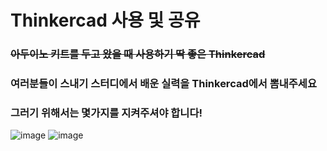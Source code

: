 # Thinkercad 사용 및 공유

### ~~아두이노 키트를 두고 왔을 때 사용하기 딱 좋은 Thinkercad~~
### 여러분들이 스내기 스터디에서 배운 실력을 Thinkercad에서 뽐내주세요

### 그러기 위해서는 몇가지를 지켜주셔야 합니다!
![image](https://github.com/sejongsmarcle/2024_Spring_SMARCLE_Snaegi_Study/assets/81272875/50287935-0445-451c-a443-de4b76e7b3e9)
![image](https://github.com/sejongsmarcle/2024_Spring_SMARCLE_Snaegi_Study/assets/81272875/2266b602-d7b9-4254-906a-67a66b087c6a)

